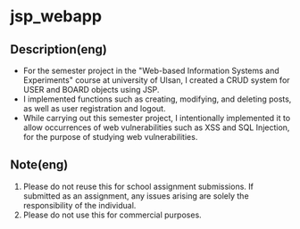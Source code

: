 # jsp_webapp
## Description(eng)
- For the semester project in the "Web-based Information Systems and Experiments" course at university of Ulsan, I created a CRUD system for USER and BOARD objects using JSP.
- I implemented functions such as creating, modifying, and deleting posts, as well as user registration and logout.
- While carrying out this semester project, I intentionally implemented it to allow occurrences of web vulnerabilities such as XSS and SQL Injection, for the purpose of studying web vulnerabilities.

## Note(eng)
1. Please do not reuse this for school assignment submissions. If submitted as an assignment, any issues arising are solely the responsibility of the individual.
2. Please do not use this for commercial purposes.
